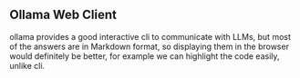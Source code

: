 ## Ollama Web Client

ollama provides a good interactive cli to communicate with LLMs,
but most of the answers are in Markdown format,
so displaying them in the browser would definitely be better, 
for example we can highlight the code easily, unlike cli.
